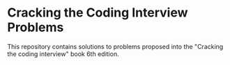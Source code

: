 # Cracking the Coding Interview Problems
This repository contains solutions to problems proposed into the "Cracking the coding interview" book 6th edition. 

